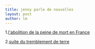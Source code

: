 ```yaml
---
title: jenny parle de nouvelles 
layout: post
author: lm
---
```

<p>1.<a href="http://www.lemonde.fr/web/article/0,1-0@2-3224,36-849753@51-849839,0.html" target="_blank">l&#39;abolition de la peine de mort en France</a></p>
<p>2.<a href="http://www.french.xinhuanet.com/french/2006-12/28/content_367058.htm" target="_blank">suite du tremblement de terre</a> </p>
